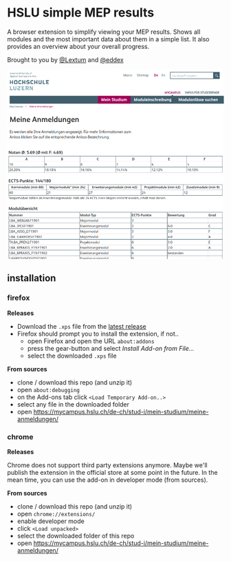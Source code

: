 # HSLU simple MEP results
A browser extension to simplify viewing your MEP results. Shows all modules and the most important data about them in a simple list. It also provides an overview about your overall progress.

Brought to you by [@Lextum](https://github.com/Lextum) and [@eddex](https://github.com/eddex)

![screenshot](screenshot.png)

## installation

### firefox

**Releases**

- Download the `.xps` file from the [latest release](https://github.com/eddex/hslu-simple-mep-results/releases)
- Firefox should prompt you to install the extension, if not..
  - open Firefox and open the URL `about:addons`
  - press the gear-button and select *Install Add-on from File...*
  - select the downloaded `.xps` file

**From  sources**
- clone / download this repo (and unzip it)
- open `about:debugging`
- on the Add-ons tab click `<Load Temporary Add-on..>`
- select any file in the downloaded folder
- open https://mycampus.hslu.ch/de-ch/stud-i/mein-studium/meine-anmeldungen/

### chrome

**Releases**

Chrome does not support third party extensions anymore. Maybe we'll publish the extension in the official store at some point in the future. In the mean time, you can use the add-on in developer mode (from sources).

**From sources**

- clone / download this repo (and unzip it)
- open `chrome://extensions/`
- enable developer mode
- click `<Load unpacked>`
- select the downloaded folder of this repo
- open https://mycampus.hslu.ch/de-ch/stud-i/mein-studium/meine-anmeldungen/
